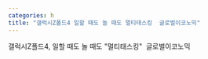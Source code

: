 ```yaml
---
categories: h
title: "갤럭시Z폴드4 일할 때도 놀 때도 멀티태스킹  글로벌이코노믹"
---
```

갤럭시Z폴드4, 일할 때도 놀 때도 "멀티태스킹"&nbsp;&nbsp;글로벌이코노믹